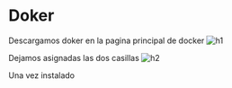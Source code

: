 # Doker
Descargamos doker en la pagina principal de docker 
![h1](https://user-images.githubusercontent.com/91874537/161525912-8e525ba4-7d0d-442a-a27b-4de993d8e1bf.PNG)

Dejamos asignadas las dos casillas
![h2](https://user-images.githubusercontent.com/91874537/161525927-5df89334-c895-421e-95fb-4d48303024d5.PNG)

Una vez instalado

